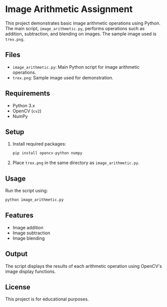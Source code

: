 # Image Arithmetic Assignment

This project demonstrates basic image arithmetic operations using Python. The main script, `image_arithmetic.py`, performs operations such as addition, subtraction, and blending on images. The sample image used is `trex.png`.

## Files

- `image_arithmetic.py`: Main Python script for image arithmetic operations.
- `trex.png`: Sample image used for demonstration.

## Requirements

- Python 3.x
- OpenCV (`cv2`)
- NumPy

## Setup

1. Install required packages:
   ```bash
   pip install opencv-python numpy
   ```
2. Place `trex.png` in the same directory as `image_arithmetic.py`.

## Usage

Run the script using:

```bash
python image_arithmetic.py
```

## Features

- Image addition
- Image subtraction
- Image blending

## Output

The script displays the results of each arithmetic operation using OpenCV's image display functions.

## License

This project is for educational purposes.
